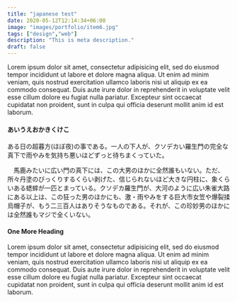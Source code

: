 ```yaml
---
title: "japanese test"
date: 2020-05-12T12:14:34+06:00
image: "images/portfolio/item6.jpg"
tags: ["design","web"]
description: "This is meta description."
draft: false
---
```


Lorem ipsum dolor sit amet, consectetur adipisicing elit, sed do eiusmod tempor incididunt ut labore
et dolore magna aliqua. Ut enim ad minim veniam, quis nostrud exercitation ullamco laboris nisi ut aliquip
ex ea commodo consequat. Duis aute irure dolor in reprehenderit in voluptate velit esse cillum dolore eu
fugiat nulla pariatur. Excepteur sint occaecat cupidatat non proident, sunt in culpa qui officia deserunt
mollit anim id est laborum.


#### あいうえおかきくけこ

ある日の超暮方(ほぼ夜)の事である。一人の下人が、クソデカい羅生門の完全な真下で雨やみを気持ち悪いほどずっと待ちまくっていた。

　馬鹿みたいに広い門の真下には、この大男のほかに全然誰もいない。ただ、所々丹塗のびっくりするくらい剥げた、信じられないほど大きな円柱に、象くらいある蟋蟀が一匹とまっている。クソデカ羅生門が、大河のように広い朱雀大路にある以上は、この狂った男のほかにも、激・雨やみをする巨大市女笠や爆裂揉烏帽子が、もう二三百人はありそうなものである。それが、この珍妙男のほかには全然誰もマジで全くいない。


#### One More Heading

Lorem ipsum dolor sit amet, consectetur adipisicing elit, sed do eiusmod tempor incididunt ut labore
et dolore magna aliqua. Ut enim ad minim veniam, quis nostrud exercitation ullamco laboris nisi ut aliquip
ex ea commodo consequat. Duis aute irure dolor in reprehenderit in voluptate velit esse cillum dolore eu
fugiat nulla pariatur. Excepteur sint occaecat cupidatat non proident, sunt in culpa qui officia deserunt
mollit anim id est laborum.